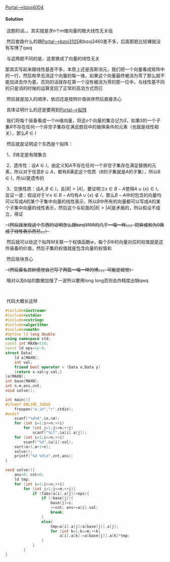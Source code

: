 [Portal-->bzoj4004](https://www.lydsy.com/JudgeOnline/problem.php?id=4004)

#### Solution

​	这题的话。。其实就是求$n$个$m$维向量的极大线性无关组

​	然后套路什么的跟[Portal-->bzoj3105](https://www.cnblogs.com/yoyoball/p/9218187.html)和bzoj2460差不多，后面那题比较裸就没有写博了qwq

​	与这两题不同的是，这里换成了向量的线性无关

​	那其实写起来跟线性基差不多，本质上还是高斯消元，我们把一个向量看成矩阵中的一行，然后枚举去消这个向量的每一维，如果这个向量最终被消为零了那么就不能加进去作为基，否则的话就存在第一个没有被消为零的那一位中，与线性基不同的只是消的时候的运算变回了正常的高消方式而已

​	然后就是加入的顺序，依旧还是按照价值排序然后直接贪心

​	具体证明什么的还是要用到[Portal-->拟阵](https://www.cnblogs.com/yoyoball/p/9218159.html)

​	我们将每个装备看成一个$m$维向量，将这$n$个向量的集合记为$S$，如果$S$的一个子集$R$不存在任何一个非空子集存在满足题目中的替换条件的元素（也就是线性相关），那么$R\in I$

​	然后就是证明这个东西是个拟阵：

​	1、$S$肯定是有限集合

​	2、遗传性：设$A\in I$，由定义知$A$不存在任何一个非空子集存在满足替换的元素，所以对于任意$B\subseteq A$，都有$B$满足这个性质（$B$的子集就是$A$的子集），所以$B\in I$，所以$I$是遗传的

​	3、交换性质：设$A,B\in I$，且$|B|>|A|$，要证明$\exists x\in B-A$使得$A\cup \{x\}\in I$，反证一波：假设对于$\forall x\in B-A$均有$A\cup \{x\}\notin I$，那么$B-A$中的包含的向量均可以写成$A$的某个子集中向量的线性表示，所以$B$中所有的向量都可以写成$A$的某个子集中向量的线性表示，然后这个与前面的$|B|>|A|$是矛盾的，所以假设不成立，得证

~~（然后就发现这个东西的证明怎么跟bzoj3105的几乎一喵一样。。。把异或和为$0$换成了线性表示而已。。）~~

​	然后就可以给这个拟阵$M$关联一个权值函数$w$，每个$S$中的向量对应的权值就是这件装备的价值，然后子集的权值就是包含向量的权值和

​	然后愉快贪心

~~（然后莫名其妙感觉自己写了两篇一喵一样的博。。。可能是错觉）~~

​	哦对以及b站的数据加强了一波所以要用long long否则会炸精度出锅qwq

​	

​	代码大概长这样

```C++
#include<iostream>
#include<cstdio>
#include<cstring>
#include<algorithm>
#include<cmath>
#define ld long double
using namespace std;
const int MAXN=510;
const ld eps=1e-8;
struct Data{
	ld a[MAXN];
	int val;
	friend bool operator < (Data x,Data y)
	{return x.val<y.val;}
}a[MAXN];
int base[MAXN];
int n,m,ans,cnt;
void solve();

int main(){
#ifndef ONLINE_JUDGE
	freopen("a.in","r",stdin);
#endif
	scanf("%d%d",&n,&m);
	for (int i=1;i<=n;++i)
		for (int j=1;j<=m;++j)
			scanf("%Lf",&a[i].a[j]);
	for (int i=1;i<=n;++i)
		scanf("%d",&a[i].val);
	sort(a+1,a+1+n);
	solve();
	printf("%d %d\n",cnt,ans);
}

void solve(){
	ans=0; cnt=0;
	ld tmp;
	for (int i=1;i<=n;++i)
		for (int j=1;j<=m;++j){
			if (fabs(a[i].a[j])>eps){
				if (!base[j]){
					base[j]=i;
					++cnt; ans+=a[i].val;
					break;
				}
				else{
					tmp=a[i].a[j]/a[base[j]].a[j];
					for (int k=1;k<=m;++k)
						a[i].a[k]-=a[base[j]].a[k]*tmp;
				}
			}
		}
}
```

